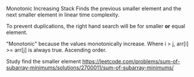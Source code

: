 Monotonic Increasing Stack
Finds the previous smaller element and the next smaller element in 
linear time complexity.

To prevent duplications, the right hand search will be for smaller **or** equal element.

"Monotonic" because the values monotonically increase. 
Where i > j, arr[i] >= arr[j] is always true. Ascending order.

Study find the smaller element
https://leetcode.com/problems/sum-of-subarray-minimums/solutions/2700011/sum-of-subarray-minimums/

